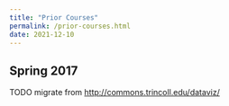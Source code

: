 ```yaml
---
title: "Prior Courses"
permalink: /prior-courses.html
date: 2021-12-10
---
```

## Spring 2017
TODO migrate from <http://commons.trincoll.edu/dataviz/>

